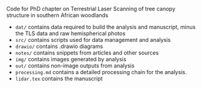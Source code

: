 Code for PhD chapter on Terrestrial Laser Scanning of tree canopy structure in southern African woodlands

* `dat/` contains data required to build the analysis and manuscript, minus the TLS data and raw hemispherical photos
* `src/` contains scripts used for data management and analysis
* `drawio/` contains .drawio diagrams 
* `notes/` contains snippets from articles and other sources
* `img/` contains images generated by analysis
* `out/` contains non-image outputs from analysis
* `processing.md` contains a detailed processing chain for the analysis. 
* `lidar.tex` contains the manuscript




